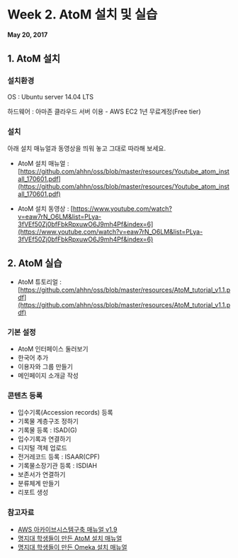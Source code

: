 # Week 2. AtoM 설치 및 실습
**May 20, 2017**
## 1. AtoM 설치
### 설치환경
OS : Ubuntu server 14.04 LTS

하드웨어 : 아마존 클라우드 서버 이용 - AWS EC2 1년 무료계정(Free tier)


### 설치
아래 설치 매뉴얼과 동영상을 띄워 놓고 그대로 따라해 보세요.

- AtoM 설치 매뉴얼 : [https://github.com/ahhn/oss/blob/master/resources/Youtube_atom_install_170601.pdf](https://github.com/ahhn/oss/blob/master/resources/Youtube_atom_install_170601.pdf)

- AtoM 설치 동영상 : [https://www.youtube.com/watch?v=eaw7rN_O6LM&list=PLya-3fVEf50Zj0bfFbkRpxuwO6J9mh4Pf&index=6](https://www.youtube.com/watch?v=eaw7rN_O6LM&list=PLya-3fVEf50Zj0bfFbkRpxuwO6J9mh4Pf&index=6)

## 2. AtoM 실습
- AtoM 튜토리얼 : [https://github.com/ahhn/oss/blob/master/resources/AtoM_tutorial_v1.1.pdf](https://github.com/ahhn/oss/blob/master/resources/AtoM_tutorial_v1.1.pdf)

### 기본 설정
- AtoM 인터페이스 둘러보기
- 한국어 추가
- 이용자와 그룹 만들기
- 메인페이지 소개글 작성

### 콘텐츠 등록
- 입수기록(Accession records) 등록
- 기록물 계층구조 정하기
- 기록물 등록 : ISAD(G)
- 입수기록과 연결하기
- 디지털 객체 업로드
- 전거레코드 등록 : ISAAR(CPF)
- 기록물소장기관 등록 : ISDIAH
- 보존서가 연결하기
- 분류체계 만들기
- 리포트 생성


### 참고자료
- [AWS 아카이브시스템구축 매뉴얼 v1.9](https://github.com/ahhn/oss/blob/master/resources/AWS_v1.9.pdf)
- [명지대 학생들이 만든 AtoM 설치 매뉴얼](https://github.com/ahhn/oss/blob/master/resources/MJU_AtoM%20%E1%84%89%E1%85%A5%E1%86%AF%E1%84%8E%E1%85%B5%20%E1%84%86%E1%85%A7%E1%86%BC%E1%84%85%E1%85%A7%E1%86%BC%E1%84%8B%E1%85%A5(20170511).txt)
- [명지대 학생들이 만든 Omeka 설치 매뉴얼 ](https://github.com/ahhn/oss/blob/master/resources/MJU_AtoM%20%E1%84%89%E1%85%A5%E1%86%AF%E1%84%8E%E1%85%B5%20%E1%84%86%E1%85%A7%E1%86%BC%E1%84%85%E1%85%A7%E1%86%BC%E1%84%8B%E1%85%A5(20170511).txt)
